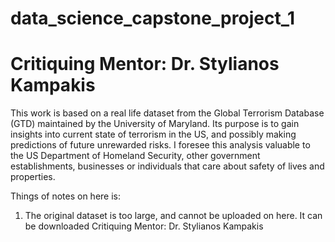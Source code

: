 # data_science_capstone_project_1
# Critiquing Mentor: Dr. Stylianos Kampakis

This work is based on a real life dataset from the Global Terrorism Database (GTD) maintained by the University of Maryland. Its purpose is
to gain insights into current state of terrorism in the US, and possibly making predictions of future unrewarded risks. I foresee this 
analysis valuable to the US Department of Homeland Security, other government establishments, businesses or individuals that care about 
safety of lives and properties.

Things of notes on here is:
1. The original dataset is too large, and cannot be uploaded on here. It can be downloaded 
Critiquing Mentor: Dr. Stylianos Kampakis

